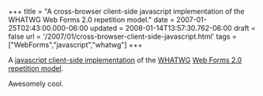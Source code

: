 +++
title = "A cross-browser client-side javascript implementation of the WHATWG Web Forms 2.0 repetition model."
date = 2007-01-25T02:43:00.000-06:00
updated = 2008-01-14T13:57:30.762-06:00
draft = false
url = '/2007/01/cross-browser-client-side-javascript.html'
tags = ["WebForms","javascript","whatwg"]
+++

A [javascript client-side implementation](http://code.google.com/p/repetitionmodel/) of the [WHATWG](http://www.whatwg.org/) [Web Forms 2.0](http://www.whatwg.org/specs/web-forms/current-work/) [repetition model](http://whatwg.org/specs/web-forms/current-work/#repeatingFormControls).

Awesomely cool.
